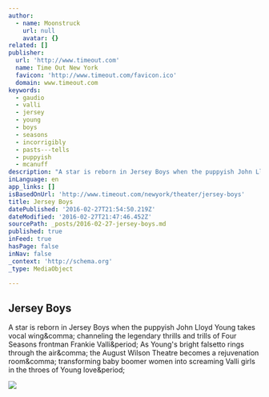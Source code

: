 ```yaml
---
author:
  - name: Moonstruck
    url: null
    avatar: {}
related: []
publisher:
  url: 'http://www.timeout.com'
  name: Time Out New York
  favicon: 'http://www.timeout.com/favicon.ico'
  domain: www.timeout.com
keywords:
  - gaudio
  - valli
  - jersey
  - young
  - boys
  - seasons
  - incorrigibly
  - pasts---tells
  - puppyish
  - mcanuff
description: "A star is reborn in Jersey Boys when the puppyish John Lloyd Young takes vocal wing, channeling the legendary thrills and trills of Four Seasons frontman Frankie Valli. As Young's bright falsetto rings through the air, the August Wilson Theatre becomes a rejuvenation room, transforming baby boomer women into screaming Valli girls in the throes of Young love."
inLanguage: en
app_links: []
isBasedOnUrl: 'http://www.timeout.com/newyork/theater/jersey-boys'
title: Jersey Boys
datePublished: '2016-02-27T21:54:50.219Z'
dateModified: '2016-02-27T21:47:46.452Z'
sourcePath: _posts/2016-02-27-jersey-boys.md
published: true
inFeed: true
hasPage: false
inNav: false
_context: 'http://schema.org'
_type: MediaObject

---
```

<article style=""><h1>Jersey Boys</h1><p>A star is reborn in Jersey Boys when the puppyish John Lloyd Young takes vocal wing&amp;comma; channeling the legendary thrills and trills of Four Seasons frontman Frankie Valli&amp;period; As Young's bright falsetto rings through the air&amp;comma; the August Wilson Theatre becomes a rejuvenation room&amp;comma; transforming baby boomer women into screaming Valli girls in the throes of Young love&amp;period;</p><img src="https://media.timeout.com/images/100538233/image.jpg" /></article>